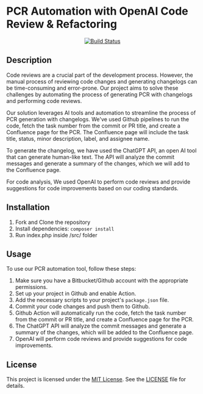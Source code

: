 # PCR Automation with OpenAI Code Review & Refactoring
 
<p align="center">
<a href="https://github.com/bhavinsimform/automation-openai-php/actions"><img src="https://github.com/bhavinsimform/automation-openai-php/actions/workflows/php.yml/badge.svg" alt="Build Status"></a>
</p>

## Description

Code reviews are a crucial part of the development process. However, the manual process of reviewing code changes and generating changelogs can be time-consuming and error-prone. Our project aims to solve these challenges by automating the process of generating PCR with changelogs and performing code reviews.

Our solution leverages AI tools and automation to streamline the process of PCR generation with changelogs. We've used Github pipelines to run the code, fetch the task number from the commit or PR title, and create a Confluence page for the PCR. The Confluence page will include the task title, status, minor description, label, and assignee name.

To generate the changelog, we have used the ChatGPT API, an open AI tool that can generate human-like text. The API will analyze the commit messages and generate a summary of the changes, which we will add to the Confluence page.

For code analysis, We used OpenAI to perform code reviews and provide suggestions for code improvements based on our coding standards.

## Installation

1. Fork and Clone the repository
2. Install dependencies: `composer install`
3. Run index.php inside /src/ folder

## Usage

To use our PCR automation tool, follow these steps:

1. Make sure you have a Bitbucket/Github account with the appropriate permissions.
2. Set up your project in Github and enable Action.
3. Add the necessary scripts to your project's `package.json` file.
4. Commit your code changes and push them to Github.
6. Github Action will automatically run the code, fetch the task number from the commit or PR title, and create a Confluence page for the PCR.
7. The ChatGPT API will analyze the commit messages and generate a summary of the changes, which will be added to the Confluence page.
8. OpenAI will perform code reviews and provide suggestions for code improvements.

## License

This project is licensed under the [MIT License](https://opensource.org/licenses/MIT). See the [LICENSE](LICENSE) file for details.
